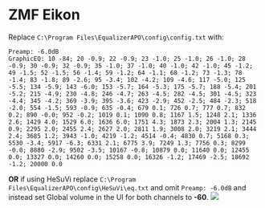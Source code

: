 # ZMF Eikon
Replace `C:\Program Files\EqualizerAPO\config\config.txt` with:
```
Preamp: -6.0dB
GraphicEQ: 10 -84; 20 -0.9; 22 -0.9; 23 -1.0; 25 -1.0; 26 -1.0; 28 -0.9; 30 -0.9; 32 -0.9; 35 -1.0; 37 -1.0; 40 -1.0; 42 -1.0; 45 -1.2; 49 -1.5; 52 -1.5; 56 -1.4; 59 -1.2; 64 -1.1; 68 -1.2; 73 -1.3; 78 -1.4; 83 -1.8; 89 -2.6; 95 -3.4; 102 -4.2; 109 -4.6; 117 -5.0; 125 -5.5; 134 -5.9; 143 -6.0; 153 -5.7; 164 -5.3; 175 -5.7; 188 -5.4; 201 -5.2; 215 -4.9; 230 -4.8; 246 -4.7; 263 -4.5; 282 -4.5; 301 -4.5; 323 -4.4; 345 -4.2; 369 -3.9; 395 -3.6; 423 -2.9; 452 -2.5; 484 -2.3; 518 -2.0; 554 -1.5; 593 -0.9; 635 -0.4; 679 0.1; 726 0.7; 777 0.7; 832 0.2; 890 -0.0; 952 -0.2; 1019 0.1; 1090 0.8; 1167 1.5; 1248 2.1; 1336 2.6; 1429 4.0; 1529 6.0; 1636 6.0; 1751 4.3; 1873 2.3; 2004 1.3; 2145 0.9; 2295 2.0; 2455 2.4; 2627 2.0; 2811 1.9; 3008 2.0; 3219 2.1; 3444 2.4; 3685 1.2; 3943 -1.0; 4219 -1.2; 4514 -0.4; 4830 0.7; 5168 0.3; 5530 -3.4; 5917 -6.3; 6331 2.1; 6775 3.9; 7249 1.3; 7756 0.3; 8299 -0.0; 8880 -2.9; 9502 -3.5; 10167 -0.8; 10879 0.0; 11640 0.0; 12455 0.0; 13327 0.0; 14260 0.0; 15258 0.0; 16326 -1.2; 17469 -2.5; 18692 -1.2; 20000 0.0
```
**OR** if using HeSuVi replace `C:\Program Files\EqualizerAPO\config\HeSuVi\eq.txt` and omit `Preamp: -6.0dB` and instead set Global volume in the UI for both channels to **-60**.
![](https://raw.githubusercontent.com/jaakkopasanen/AutoEq/master/results/Sonoma%20Model%20One/innerfidelity/onear/ZMF%20Eikon/ZMF%20Eikon.png)
